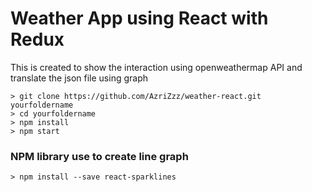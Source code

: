 # Weather App using React with Redux

This is created to show the interaction using openweathermap API and translate the json file using graph

```
> git clone https://github.com/AzriZzz/weather-react.git yourfoldername
> cd yourfoldername
> npm install
> npm start
```

### NPM library use to create line graph  

```
> npm install --save react-sparklines
```